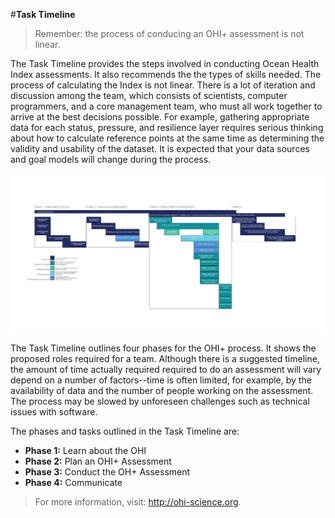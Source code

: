 #**Task Timeline**

> Remember: the process of conducing an OHI+ assessment is not linear.

The Task Timeline provides the steps involved in conducting Ocean Health Index assessments. It also recommends the the types of skills needed. The process of calculating the Index is not linear. There is a lot of iteration and discussion among the team, which consists of scientists, computer programmers, and a core management team, who must all work together to arrive at the best decisions possible. For example, gathering appropriate data for each status, pressure, and resilience layer requires serious thinking about how to calculate reference points at the same time as determining the validity and usability of the dataset. It is expected that your data sources and goal models will change during the process.

![A timeline of the OHI+ assessment process.](./Figures/task_timeline-01.png)

The Task Timeline outlines four phases for the OHI+ process. It shows the proposed roles required for a team. Although there is a suggested timeline, the amount of time actually required required to do an assessment will vary depend on a number of factors--time is often limited, for example, by the availability of data and the number of people working on the assessment. The process may be slowed by unforeseen challenges such as technical issues with software.

The phases and tasks outlined in the Task Timeline are:

- **Phase 1:** Learn about the OHI
- **Phase 2:** Plan an OHI+ Assessment
- **Phase 3:** Conduct the OH+ Assessment
- **Phase 4:** Communicate

> For more information, visit: http://ohi-science.org.
